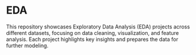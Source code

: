 # EDA
This repository showcases Exploratory Data Analysis (EDA) projects across different datasets, focusing on data cleaning, visualization, and feature analysis. Each project highlights key insights and prepares the data for further modeling.

